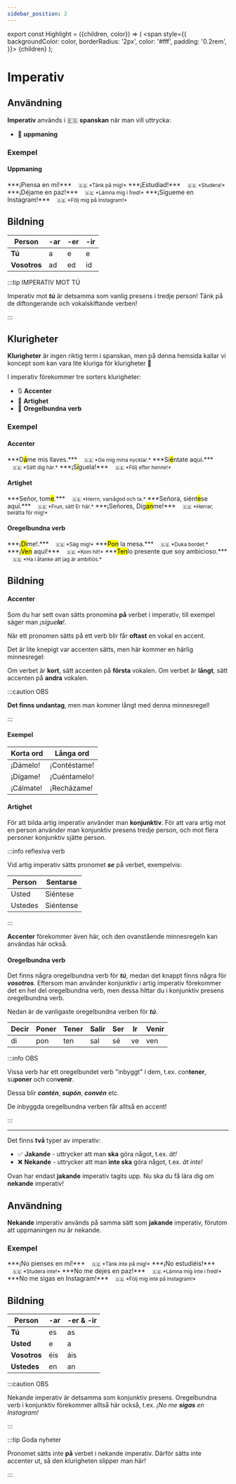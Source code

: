 ```yaml
---
sidebar_position: 2
---
```


export const Highlight = ({children, color}) => (
  <span
    style={{
      backgroundColor: color,
      borderRadius: '2px',
      color: '#fff',
      padding: '0.2rem',
    }}>
    {children}
  </span>
);

# <Highlight color="#0b00d1">Imperativ</Highlight>

## <Highlight color="#ff4802">Användning</Highlight>

**Imperativ** används i 🇪🇸 **spanskan** när man vill uttrycka:

- 🫡 **uppmaning**

### <Highlight color="#ff4802">Exempel</Highlight>

#### <Highlight color="#ff4802">Uppmaning</Highlight>

<div class="custom-quote">  
***¡Piensa en mí!***   
&nbsp;&nbsp;&nbsp;<small>🇸🇪 *Tänk på mig!*</small>    
***¡Estudiad!***   
&nbsp;&nbsp;&nbsp;<small>🇸🇪 *Studera!*</small>    
***¡Déjame en paz!***    
&nbsp;&nbsp;&nbsp;<small>🇸🇪 *Lämna mig i fred!*</small>     
***¡Sígueme en Instagram!***    
&nbsp;&nbsp;&nbsp;<small>🇸🇪 *Följ mig på Instagram!*</small> 
</div>

## <Highlight color="#ff4802">Bildning</Highlight>

| Person       | -ar     | -er      | -ir     |
| ------------ | ------- | -------- | ------- |
| **Tú**       | a       | e        | e       |
| **Vosotros** | ad      | ed       | id      |   

:::tip IMPERATIV MOT TÚ

Imperativ mot ***tú*** är detsamma som vanlig presens i tredje person! Tänk på de diftongerande och vokalskiftande verben!

:::

## <Highlight color="#ff4802">Klurigheter</Highlight>

**Klurigheter** är ingen riktig term i spanskan, men på denna hemsida kallar vi koncept som kan vara lite kluriga för klurigheter 🥸

I imperativ förekommer tre sorters klurigheter:

- 🔃 **Accenter**
- 🦄 **Artighet**
- 🖕 **Oregelbundna verb**

### <Highlight color="#ff4802">Exempel</Highlight>

#### <Highlight color="#ff4802">Accenter</Highlight>
 
<div class="custom-quote">  
<p>
***D<mark>á</mark>me mis llaves.***   
&nbsp;&nbsp;&nbsp;<small>🇸🇪 *Ge mig mina nycklar.*</small>    
***Si<mark>é</mark>ntate aquí.***   
&nbsp;&nbsp;&nbsp;<small>🇸🇪 *Sätt dig här.*</small>    
***¡S<mark>í</mark>guela!***   
&nbsp;&nbsp;&nbsp;<small>🇸🇪 *Följ efter henne!*</small> 
</p>
</div>

#### <Highlight color="#ff4802">Artighet</Highlight>
 
<div class="custom-quote">  
<p>
***Señor, tom<mark>e</mark>.***   
&nbsp;&nbsp;&nbsp;<small>🇸🇪 *Herrn, varsågod och ta.*</small>    
***Señora, siént<mark>e</mark>se aquí.***   
&nbsp;&nbsp;&nbsp;<small>🇸🇪 *Frun, sätt Er här.*</small>    
***¡Señores, Díg<mark>an</mark>me!***   
&nbsp;&nbsp;&nbsp;<small>🇸🇪 *Herrar, berätta för mig!*</small> 
</p>
</div>

#### <Highlight color="#ff4802">Oregelbundna verb</Highlight>
 
<div class="custom-quote">  
<p>
***¡<mark>Di</mark>me!.***   
&nbsp;&nbsp;&nbsp;<small>🇸🇪 *Säg mig!*</small>    
***<mark>Pon</mark> la mesa.***   
&nbsp;&nbsp;&nbsp;<small>🇸🇪 *Duka bordet.*</small>    
***¡<mark>Ven</mark> aquí!***   
&nbsp;&nbsp;&nbsp;<small>🇸🇪 *Kom hit!*</small>    
***<mark>Ten</mark>lo presente que soy ambicioso.***   
&nbsp;&nbsp;&nbsp;<small>🇸🇪 *Ha i åtanke att jag är ambitiös.*</small> 
</p>
</div>

## <Highlight color="#ff4802">Bildning</Highlight>

#### <Highlight color="#ff4802">Accenter</Highlight>

Som du har sett ovan sätts pronomina **på** verbet i imperativ, till exempel säger man *¡sígue**la**!*. 

När ett pronomen sätts på ett verb blir får **oftast** en vokal en accent.

Det är lite knepigt var accenten sätts, men här kommer en härlig minnesregel: 

Om verbet är **kort**, sätt accenten på **första** vokalen. Om verbet är **långt**, sätt accenten på **andra** vokalen. 

:::caution OBS

**Det finns undantag**, men man kommer långt med denna minnesregel!

:::

#### <Highlight color="#ff4802">Exempel</Highlight>

| Korta ord    | Långa ord    |
| ------------ | ------------ |
| ¡Dámelo!     | ¡Contéstame! |
| ¡Dígame!     | ¡Cuéntamelo! |
| ¡Cálmate!    | ¡Recházame!  |

#### <Highlight color="#ff4802">Artighet</Highlight>

För att bilda artig imperativ använder man **konjunktiv**. För att vara artig mot en person använder man konjunktiv presens tredje person, och mot flera personer konjunktiv sjätte person.

:::info reflexiva verb

Vid artig imperativ sätts pronomet ***se*** på verbet, exempelvis:

| Person      | Sentarse    |
| ----------- | ----------- |
| Usted       | Siéntese    |
| Ustedes     | Siéntense   |

:::

**Accenter** förekommer även här, och den ovanstående minnesregeln kan användas här också.

#### <Highlight color="#ff4802">Oregelbundna verb</Highlight>

Det finns några oregelbundna verb för ***tú***, medan det knappt finns några för ***vosotros***. Eftersom man använder konjunktiv i artig imperativ förekommer det en hel del oregelbundna verb, men dessa hittar du i konjunktiv presens oregelbundna verb. 

Nedan är de vanligaste oregelbundna verben för ***tú***.

<table>
  <thead>
    <tr>
      <th> Decir</th>
      <th> Poner</th>
      <th> Tener</th>
      <th> Salir</th>
      <th> Ser</th>
      <th> Ir</th>
      <th> Venir</th>
    </tr>
  </thead>
  <tbody>
    <tr>
      <td><span style={{color: 'red'}}>di</span></td>
      <td><span style={{color: 'red'}}>pon</span></td>
      <td><span style={{color: 'red'}}>ten</span></td>
      <td><span style={{color: 'red'}}>sal</span></td>
      <td><span style={{color: 'red'}}>sé</span></td>
      <td><span style={{color: 'red'}}>ve</span></td>
      <td><span style={{color: 'red'}}>ven</span></td>
    </tr>
  </tbody>
</table>

:::info OBS

Vissa verb har ett oregelbundet verb "inbyggt" i dem, t.ex. con**tener**, su**poner** och con**venir**.

Dessa blir ***contén***, ***supón***, ***convén*** etc.

De inbyggda oregelbundna verben får alltså en accent!

:::


---

Det finns **två** typer av imperativ:

- ✅ **Jakande** - uttrycker att man **ska** göra något, t.ex. *ät!*
- ❌ **Nekande** - uttrycker att man **inte ska** göra något, t.ex. *ät inte!* 

Ovan har endast **jakande** imperativ tagits upp. Nu ska du få lära dig om **nekande** imperativ!

## <Highlight color="#ff4802">Användning</Highlight>

**Nekande** imperativ används på samma sätt som **jakande** imperativ, förutom att uppmaningen nu är nekande. 

### <Highlight color="#ff4802">Exempel</Highlight>

<div class="custom-quote">  
***¡No pienses en mí!***   
&nbsp;&nbsp;&nbsp;<small>🇸🇪 *Tänk inte på mig!*</small>    
***¡No estudiéis!***   
&nbsp;&nbsp;&nbsp;<small>🇸🇪 *Studera inte!*</small>    
***No me dejes en paz!***    
&nbsp;&nbsp;&nbsp;<small>🇸🇪 *Lämna mig inte i fred!*</small>     
***No me sigas en Instagram!***    
&nbsp;&nbsp;&nbsp;<small>🇸🇪 *Följ mig inte på Instagram!*</small> 
</div>

## <Highlight color="#ff4802">Bildning</Highlight>

| Person       | -ar     | -er & -ir | 
| ------------ | ------- | --------- | 
| **Tú**       | es      | as        | 
| **Usted**    | e       | a         | 
| **Vosotros** | éis     | áis       | 
| **Ustedes**  | en      | an        | 

:::caution OBS

Nekande imperativ är detsamma som konjunktiv presens. Oregelbundna verb i konjunktiv förekommer alltså här också, t.ex. *¡No me **sigas** en Instagram!*

:::

:::tip Goda nyheter

Pronomet sätts inte **på** verbet i nekande imperativ. Därför sätts inte accenter ut, så den klurigheten slipper man här!

:::